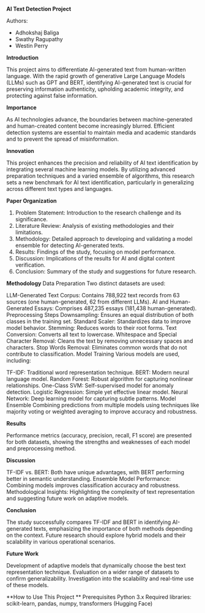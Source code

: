 **AI Text Detection Project**

Authors:
- Adhokshaj Baliga
- Swathy Ragupathy
- Westin Perry
  
**Introduction**

This project aims to differentiate AI-generated text from human-written language. With the rapid growth of generative Large Language Models (LLMs) such as GPT and BERT, identifying AI-generated text is crucial for preserving information authenticity, upholding academic integrity, and protecting against false information.

**Importance**

As AI technologies advance, the boundaries between machine-generated and human-created content become increasingly blurred. Efficient detection systems are essential to maintain media and academic standards and to prevent the spread of misinformation.

**Innovation**

This project enhances the precision and reliability of AI text identification by integrating several machine learning models. By utilizing advanced preparation techniques and a varied ensemble of algorithms, this research sets a new benchmark for AI text identification, particularly in generalizing across different text types and languages.

**Paper Organization**

1. Problem Statement: Introduction to the research challenge and its significance.
2. Literature Review: Analysis of existing methodologies and their limitations.
3. Methodology: Detailed approach to developing and validating a model ensemble for detecting AI-generated texts.
4. Results: Findings of the study, focusing on model performance.
5. Discussion: Implications of the results for AI and digital content verification.
6. Conclusion: Summary of the study and suggestions for future research.
 
**Methodology**
Data Preparation
Two distinct datasets are used:

LLM-Generated Text Corpus: Contains 788,922 text records from 63 sources (one human-generated, 62 from different LLMs).
AI and Human-Generated Essays: Comprises 487,235 essays (181,438 human-generated).
Preprocessing Steps
Downsampling: Ensures an equal distribution of both classes in the training set.
Standard Scaler: Standardizes data to improve model behavior.
Stemming: Reduces words to their root forms.
Text Conversion: Converts all text to lowercase.
Whitespace and Special Character Removal: Cleans the text by removing unnecessary spaces and characters.
Stop Words Removal: Eliminates common words that do not contribute to classification.
Model Training
Various models are used, including:

TF-IDF: Traditional word representation technique.
BERT: Modern neural language model.
Random Forest: Robust algorithm for capturing nonlinear relationships.
One-Class SVM: Self-supervised model for anomaly detection.
Logistic Regression: Simple yet effective linear model.
Neural Network: Deep learning model for capturing subtle patterns.
Model Ensemble
Combining predictions from multiple models using techniques like majority voting or weighted averaging to improve accuracy and robustness.

**Results**

Performance metrics (accuracy, precision, recall, F1 score) are presented for both datasets, showing the strengths and weaknesses of each model and preprocessing method.

**Discussion**

TF-IDF vs. BERT: Both have unique advantages, with BERT performing better in semantic understanding.
Ensemble Model Performance: Combining models improves classification accuracy and robustness.
Methodological Insights: Highlighting the complexity of text representation and suggesting future work on adaptive models.

**Conclusion**

The study successfully compares TF-IDF and BERT in identifying AI-generated texts, emphasizing the importance of both methods depending on the context. Future research should explore hybrid models and their scalability in various operational scenarios.

**Future Work**

Development of adaptive models that dynamically choose the best text representation technique.
Evaluation on a wider range of datasets to confirm generalizability.
Investigation into the scalability and real-time use of these models.

**How to Use This Project
**
Prerequisites
Python 3.x
Required libraries: scikit-learn, pandas, numpy, transformers (Hugging Face)
